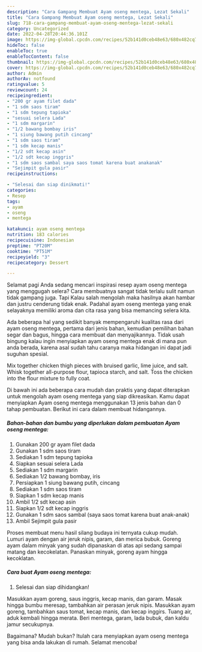 ```yaml
---
description: "Cara Gampang Membuat Ayam oseng mentega, Lezat Sekali"
title: "Cara Gampang Membuat Ayam oseng mentega, Lezat Sekali"
slug: 718-cara-gampang-membuat-ayam-oseng-mentega-lezat-sekali
category: Uncategorized
date: 2022-04-28T20:44:36.101Z
image: https://img-global.cpcdn.com/recipes/52b141d0ceb48e63/680x482cq70/ayam-oseng-mentega-foto-resep-utama.jpg
hideToc: false
enableToc: true
enableTocContent: false
thumbnail: https://img-global.cpcdn.com/recipes/52b141d0ceb48e63/680x482cq70/ayam-oseng-mentega-foto-resep-utama.jpg
cover: https://img-global.cpcdn.com/recipes/52b141d0ceb48e63/680x482cq70/ayam-oseng-mentega-foto-resep-utama.jpg
author: Admin
authorAv: notfound
ratingvalue: 5
reviewcount: 24
recipeingredient:
- "200 gr ayam filet dada"
- "1 sdm saos tiram"
- "1 sdm tepung tapioka"
- "sesuai selera Lada"
- "1 sdm margarin"
- "1/2 bawang bombay iris"
- "1 siung bawang putih cincang"
- "1 sdm saos tiram"
- "1 sdm kecap manis"
- "1/2 sdt kecap asin"
- "1/2 sdt kecap inggris"
- "1 sdm saos sambal saya saos tomat karena buat anakanak"
- "Sejimpit gula pasir"
recipeinstructions:

- "Selesai dan siap dinikmati!"
categories:
- Resep
tags:
- ayam
- oseng
- mentega

katakunci: ayam oseng mentega 
nutrition: 183 calories
recipecuisine: Indonesian
preptime: "PT20M"
cooktime: "PT51M"
recipeyield: "3"
recipecategory: Dessert

---
```



Selamat pagi Anda sedang mencari inspirasi resep ayam oseng mentega yang menggugah selera? Cara membuatnya sangat tidak terlalu sulit namun tidak gampang juga. Tapi Kalau salah mengolah maka hasilnya akan hambar dan justru cenderung tidak enak. Padahal ayam oseng mentega yang enak selayaknya memiliki aroma dan cita rasa yang bisa memancing selera kita.


Ada beberapa hal yang sedikit banyak mempengaruhi kualitas rasa dari ayam oseng mentega, pertama dari jenis bahan, kemudian pemilihan bahan segar dan bagus, hingga cara membuat dan menyajikannya. Tidak usah bingung kalau ingin menyiapkan ayam oseng mentega enak di mana pun anda berada, karena asal sudah tahu caranya maka hidangan ini dapat jadi suguhan spesial.

Mix together chicken thigh pieces with bruised garlic, lime juice, and salt. Whisk together all-purpose flour, tapioca starch, and salt. Toss the chicken into the flour mixture to fully coat.


Di bawah ini ada beberapa cara mudah dan praktis yang dapat diterapkan untuk mengolah ayam oseng mentega yang siap dikreasikan. Kamu dapat menyiapkan Ayam oseng mentega menggunakan 13 jenis bahan dan 0 tahap pembuatan. Berikut ini cara dalam membuat hidangannya.

<!--inarticleads1-->

##### Bahan-bahan dan bumbu yang diperlukan dalam pembuatan Ayam oseng mentega:

1. Gunakan 200 gr ayam filet dada
1. Gunakan 1 sdm saos tiram
1. Sediakan 1 sdm tepung tapioka
1. Siapkan sesuai selera Lada
1. Sediakan 1 sdm margarin
1. Sediakan 1/2 bawang bombay, iris
1. Persiapkan 1 siung bawang putih, cincang
1. Sediakan 1 sdm saos tiram
1. Siapkan 1 sdm kecap manis
1. Ambil 1/2 sdt kecap asin
1. Siapkan 1/2 sdt kecap inggris
1. Gunakan 1 sdm saos sambal (saya saos tomat karena buat anak-anak)
1. Ambil Sejimpit gula pasir


Proses membuat menu hasil silang budaya ini ternyata cukup mudah. Lumuri ayam dengan air jeruk nipis, garam, dan merica bubuk. Goreng ayam dalam minyak yang sudah dipanaskan di atas api sedang sampai matang dan kecokelatan. Panaskan minyak, goreng ayam hingga kecoklatan. 

<!--inarticleads2-->

##### Cara buat Ayam oseng mentega:


1. Selesai dan siap dihidangkan!

Masukkan ayam goreng, saus inggris, kecap manis, dan garam. Masak hingga bumbu meresap, tambahkan air perasan jeruk nipis. Masukkan ayam goreng, tambahkan saus tomat, kecap manis, dan kecap inggirs. Tuang air, aduk kembali hingga merata. Beri mentega, garam, lada bubuk, dan kaldu jamur secukupnya. 

Bagaimana? Mudah bukan? Itulah cara menyiapkan ayam oseng mentega yang bisa anda lakukan di rumah. Selamat mencoba!
